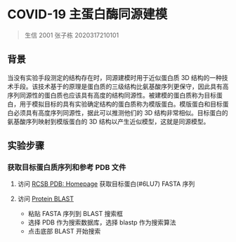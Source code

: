 # COVID-19 主蛋白酶同源建模

> 生信 2001 张子栋 2020317210101

## 背景

当没有实验手段测定的结构存在时，同源建模时用于近似蛋白质 3D 结构的一种技术手段。该技术基于的原理是蛋白质的三级结构比氨基酸序列更保守，因此具有高序列同源性的蛋白质也应该具有高度的结构同源性。被建模的蛋白质称为目标蛋白，用于模拟目标的具有实验确定结构的蛋白质称为模版蛋白。模版蛋白和目标蛋白必须具有高度序列同源性，据此可以推测他们的 3D 结构非常相似。目标蛋白的氨基酸序列映射到模版蛋白的 3D 结构以产生近似模型，这就是同源模型。

## 实验步骤

### 获取目标蛋白质序列和参考 PDB 文件

1. 访问 [RCSB PDB: Homepage](https://www.rcsb.org/) 获取目标蛋白(#6LU7) FASTA 序列

2. 访问 [Protein BLAST](https://blast.ncbi.nlm.nih.gov/Blast.cgi?PROGRAM=blastp&PAGE_TYPE=BlastSearch&LINK_LOC=blasthome)

   + 粘贴 FASTA 序列到 BLAST 搜索框
   + 选择 PDB 作为搜索数据库，选择 blastp 作为搜索算法
   + 点击底部 BLAST 开始搜索

   